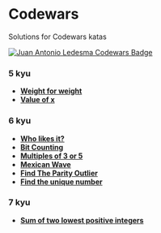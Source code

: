 # Codewars

Solutions for Codewars katas

[![Juan Antonio Ledesma Codewars Badge](https://www.codewars.com/users/juan-antonio-ledesma/badges/small)](https://www.codewars.com/users/juan-antonio-ledesma/)

### 5 kyu

- **[Weight for weight](./weight-for-weight/README.md)**
- **[Value of x](./value-of-x/README.md)**

### 6 kyu

- **[Who likes it?](./who-likes-it/README.md)**
- **[Bit Counting](./bit-counting/README.md)**
- **[Multiples of 3 or 5](./multiples-of-3-or-5/README.md)**
- **[Mexican Wave](./mexican-wave/README.md)**
- **[Find The Parity Outlier](./find-the-parity-outlier/README.md)**
- **[Find the unique number](./find-the-unique-number/README.md)**

### 7 kyu

- **[Sum of two lowest positive integers](./sum-of-two-lowest-positive-integers/README.md)**
